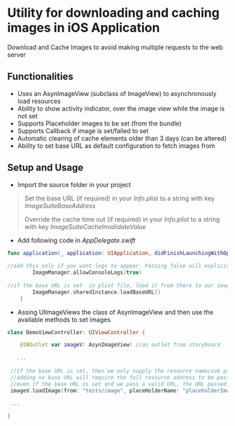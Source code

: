 
# Utility for downloading and caching images in iOS Application

Download and Cache Images to avoid making multiple requests to the web server 

## Functionalities

* Uses an AsynImageView (subclass of ImageView) to asynchronously load resources
* Ability to show activity indicator, over the image view while the image is not set 
* Supports Placeholder images to be set (from the bundle)
* Supports Callback if image is set/failed to set
* Automatic clearing of cache elements older than 3 days (can be altered)
* Ability to set base URL as default configuration to fetch images from

## Setup and Usage
* Import the source folder in your project 
> Set the base URL (if required) in your _Info.plist_ to a string with key _ImageSuiteBaseAddress_
> 
> Override the cache time out (if required) in your _Info.plist_ to a string with key _ImageSuiteCacheInvalidateValue_

* Add following code in _AppDelegate.swift_

``` swift
func application(_ application: UIApplication, didFinishLaunchingWithOptions launchOptions: [UIApplicationLaunchOptionsKey: Any]?) -> Bool {
		
//add this only if you want logs to appear. Passing false will explicitly prevent logging. Default set to false
        ImageManager.allowConsoleLogs(true)
        
//if the base URL is set  in plist file, load it from there to our image manager
        ImageManager.sharedInstance.loadBaseURL()
    }
```
* Assing UIImageViews the class of AsynImageView and then use the available methods to set images
        
``` swift
class DemoViewController: UIViewController {

    @IBOutlet var imageV: AsynImageView! //an outlet from storyboard
    
   ...
   
 //if the base URL is set, then we only supply the resource name/sub path to the function calls
 //adding no base URL will require the full resource address to be passed
 //even if the base URL is set and we pass a valid URL, the URL passed will be used to fetch the resource
 imageV.loadImage(from: "tests/image", placeHolderName: "placeholderImage", completion: { isSuccess in print("Status: \(isSuccess)")})
 
 ...

}

```
